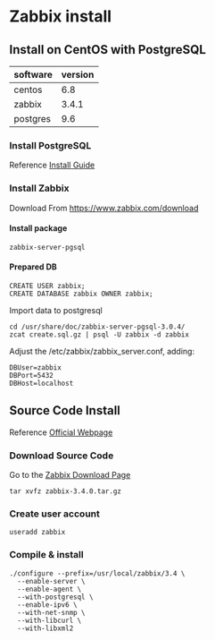 # Zabbix install

## Install on CentOS with PostgreSQL
software | version
---- | ----
centos | 6.8
zabbix | 3.4.1
postgres | 9.6

### Install PostgreSQL 
Reference [Install Guide](https://github.com/jaiminpan/fast-memo/blob/master/PostgreSQL/install.md)

### Install Zabbix
Download From https://www.zabbix.com/download

#### Install package
```
zabbix-server-pgsql
```

#### Prepared DB
```
CREATE USER zabbix;
CREATE DATABASE zabbix OWNER zabbix;
```
Import data to postgresql
```
cd /usr/share/doc/zabbix-server-pgsql-3.0.4/
zcat create.sql.gz | psql -U zabbix -d zabbix
```

Adjust the /etc/zabbix/zabbix_server.conf, adding:
```
DBUser=zabbix
DBPort=5432
DBHost=localhost
```

## Source Code Install
Reference [Official Webpage](https://www.zabbix.com/documentation/3.4/manual/installation/install)
### Download Source Code
Go to the [Zabbix Download Page](https://www.zabbix.com/download)
```
tar xvfz zabbix-3.4.0.tar.gz
```
### Create user account
```
useradd zabbix
```

### Compile & install
```
./configure --prefix=/usr/local/zabbix/3.4 \
  --enable-server \
  --enable-agent \
  --with-postgresql \
  --enable-ipv6 \
  --with-net-snmp \
  --with-libcurl \
  --with-libxml2
```






